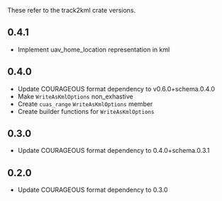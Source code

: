 These refer to the track2kml crate versions.
## 0.4.1
- Implement uav_home_location representation in kml

## 0.4.0
- Update COURAGEOUS format dependency to v0.6.0+schema.0.4.0
- Make `WriteAsKmlOptions` non_exhastive
- Create `cuas_range` `WriteAsKmlOptions` member
- Create builder functions for `WriteAsKmlOptions`

## 0.3.0
- Update COURAGEOUS format dependency to 0.4.0+schema.0.3.1

## 0.2.0
- Update COURAGEOUS format dependency to 0.3.0